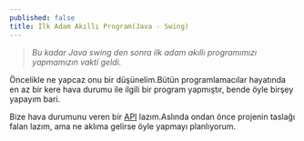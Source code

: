 ```yaml
---
published: false
title: İlk Adam Akıllı Program(Java - Swing)
---
```

> _Bu kadar Java swing den sonra ilk adam akıllı programımızı yapmamızın vakti geldi._

Öncelikle ne yapcaz onu bir düşünelim.Bütün programlamacılar hayatında en az bir kere hava durumu ile ilgili bir program yapmıştır, bende öyle birşey yapayım bari.

Bize hava durumunu veren bir [API](http://e-bergi.com/y/api-nedir) lazım.Aslında ondan önce projenin taslağı falan lazım, ama ne aklıma gelirse öyle yapmayı planlıyorum.


